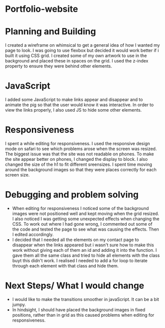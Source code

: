# Portfolio-website

# Planning and Building
I created a wireframe on whimsical to get a general idea of how I wanted my page to look. I was going to use flexbox but decided it would
work better if i built it using CSS grid. I created some of my own artwork to use in the background and placed these in spaces on the grid.
I used the z-index property to ensure they were behind other elements.

# JavaScript
I added some JavaScript to make links appear and disappear and to animate the pig so that the user would know it was interactive. In order to view the links
properly, I also used JS to hide some other elements.

# Responsiveness
I spent a while editing for responsiveness. I used the responsive design mode on safari to see which problems arose when the screen was resized. The biggest issue 
was that the site was not readable on phones. To make the site appear better on phones, I changed the display to block. I also changed the size of the h1 to fit 
different sreensizes. I spent time moving around the background images so that they were places correctly for each screen size.

# Debugging and problem solving
* When editing for responsiveness I noticed some of the background images were not positioned well and kept moving when the grid resized. I also noticed
  I was getting some unexpected effects when changing the CSS. To work out where I had gone wrong, I commented out some of the code
  and tested the page to see what was causing the effects. Then I edited accordingly.
* I decided that I needed all the elements on my contact page to disappear when the links appeared but i wasn't sure
  how to make this work without giving each of them an id and adding it into the function. I gave them all the same class and
  tried to hide all elements with the class buyt this didn't work. I realised I needed to add a for loop to iterate through
  each element with that class and hide them. 

# Next Steps/ What I would change
* I would like to make the transitions smoother in javaScript. It can be a bit jumpy.
* In hindsight, I should have placed the background images in fixed positions, rather than in grid as this caused problems when editing for responsiveness.

